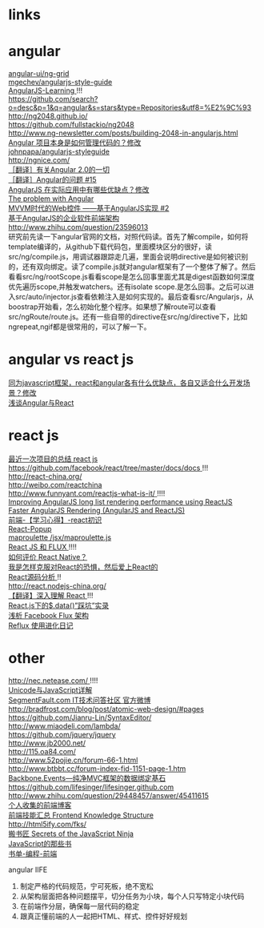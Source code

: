 # links

angular
==========================================================================================
[ angular-ui/ng-grid ](https://github.com/angular-ui/ng-grid)  
[ mgechev/angularjs-style-guide ](https://github.com/mgechev/angularjs-style-guide)  
[ AngularJS-Learning ](https://github.com/jmcunningham/AngularJS-Learning) !!!  
[ https://github.com/search?o=desc&p=1&q=angular&s=stars&type=Repositories&utf8=%E2%9C%93 ](https://github.com/search?o=desc&p=1&q=angular&s=stars&type=Repositories&utf8=%E2%9C%93)  
[ http://ng2048.github.io/ ](http://ng2048.github.io/)  
[ https://github.com/fullstackio/ng2048 ](https://github.com/fullstackio/ng2048)  
[ http://www.ng-newsletter.com/posts/building-2048-in-angularjs.html ](http://www.ng-newsletter.com/posts/building-2048-in-angularjs.html)  
[ Angular 项目本身是如何管理代码的？修改 ](http://www.zhihu.com/question/23828646)  
[ johnpapa/angularjs-styleguide ](https://github.com/johnpapa/angularjs-styleguide#iife)  
[ http://ngnice.com/ ](http://ngnice.com/)  
[ ［翻译］有关Angular 2.0的一切 ](https://github.com/xufei/blog/issues/8)  
[ ［翻译］Angular的问题 #15 ](https://github.com/xufei/blog/issues/15)  
[ AngularJS 在实际应用中有哪些优缺点？修改 ](http://www.zhihu.com/question/22284218)  
[ The problem with Angular ](http://www.quirksmode.org/blog/archives/2015/01/the_problem_wit.html)  
[ MVVM时代的Web控件 ——基于AngularJS实现 #2 ](https://github.com/xufei/ng-control/issues/2)  
[ 基于AngularJS的企业软件前端架构 ](https://github.com/xufei/blog/blob/master/posts/2014-04-27-%E5%9F%BA%E4%BA%8EAngularJS%E7%9A%84%E4%BC%81%E4%B8%9A%E8%BD%AF%E4%BB%B6%E5%89%8D%E7%AB%AF%E6%9E%B6%E6%9E%84.md)  
[ http://www.zhihu.com/question/23596013 ](http://www.zhihu.com/question/23596013)  
研究前先读一下angular官网的文档，对照代码读。首先了解compile，如何将template编译的，从github下载代码包，里面模块区分的很好，读src/ng/compile.js，用调试器跟踪走几遍，里面会说明directive是如何被识别的，还有双向绑定。读了compile.js就对angular框架有了一个整体了解了。然后看看src/ng/rootScope.js看看scope是怎么回事里面尤其是digest函数如何深度优先遍历scope,并触发watchers。还有isolate scope.是怎么回事。之后可以进入src/auto/injector.js查看依赖注入是如何实现的。最后查看src/Angularjs，从boostrap开始看，怎么初始化整个程序。如果想了解route可以查看src/ngRoute/route.js。还有一些自带的directive在src/ng/directive下，比如ngrepeat,ngif都是很常用的，可以了解一下。


angular vs react js
==========================================================================================
[ 同为javascript框架，react和angular各有什么优缺点，各自又适合什么开发场景？修改 ](http://www.zhihu.com/question/23444167)  
[ 浅谈Angular与React ](http://jimliu.net/2015/02/05/angular-vs-react-in-shallow/)  


react js
==========================================================================================
[ 最近一次项目的总结 react js ](https://gist.github.com/kejun/3f4851c7f3b3e209fcbb)  
[ https://github.com/facebook/react/tree/master/docs/docs ](https://github.com/facebook/react/tree/master/docs/docs) !!!  
[ http://react-china.org/ ](http://react-china.org/)  
[ http://weibo.com/reactchina ](http://weibo.com/reactchina)  
[ http://www.funnyant.com/reactjs-what-is-it/ ](http://www.funnyant.com/reactjs-what-is-it/) !!!!  
[  Improving AngularJS long list rendering performance using ReactJS](http://mono.software/posts/Improving-AngularJS-long-list-rendering-performance-using-ReactJS/)  
[ Faster AngularJS Rendering (AngularJS and ReactJS) ](http://www.williambrownstreet.net/blog/2014/04/faster-angularjs-rendering-angularjs-and-reactjs/)  
[ 前端-【学习心得】-react初识 ](http://www.imooc.com/wenda/detail/247996)  
[ React-Popup ](https://gist.github.com/dittos/a5550bfbf9cecff2aa22)  
[ maproulette /jsx/maproulette.js ](https://searchcode.com/codesearch/view/93868234/#l-38)  
[ React JS 和 FLUX ](http://www.gbtags.com/gb/share/3848.htm) !!!!  
[ 如何评价 React Native？ ](http://www.zhihu.com/question/27852694/answer/38442801?utm_source=weibo&utm_medium=weibo_share&utm_content=share_answer&utm_campaign=share_button)  
[ 我是怎样克服对React的恐惧，然后爱上React的 ](http://www.lupaworld.com/portal.php?mod=view&aid=252613)  
[ React源码分析 ](https://github.com/janryWang/react-study) !!  
[ http://react.nodejs-china.org/ ](http://react.nodejs-china.org/)  
[ 【翻译】深入理解 React ](http://www.html-js.com/article/The-yibuyisheng-column-translation-in-depth-understanding-of-React) !!!  
[ React.js下的$.data()”踩坑”实录 ](http://www.html-js.com/article/A-Reactjs-under-the-data--on-the-pit-record)  
[ 浅析 Facebook Flux 架构 ](http://undefinedblog.com/facebook-flux/)  
[ Reflux 使用进化日记 ](http://www.html-js.com/article/2951)  

other
==========================================================================================
[ http://nec.netease.com/ ](http://nec.netease.com/) !!!!  
[ Unicode与JavaScript详解 ](http://www.ruanyifeng.com/blog/2014/12/unicode.html)  
[ SegmentFault.com IT技术问答社区 官方微博 ](http://weibo.com/segmentfault#_rnd1432359899920)  
[ http://bradfrost.com/blog/post/atomic-web-design/#pages ](http://bradfrost.com/blog/post/atomic-web-design/#pages)  
[ https://github.com/Jianru-Lin/SyntaxEditor/ ](https://github.com/Jianru-Lin/SyntaxEditor/)  
[ http://www.miaodeli.com/lambda/ ](http://www.miaodeli.com/lambda/)  
[ https://github.com/jquery/jquery ](https://github.com/jquery/jquery)  
[ http://www.jb2000.net/ ](http://www.jb2000.net/)  
[ http://115.oa84.com/ ](http://115.oa84.com/)  
[ http://www.52pojie.cn/forum-66-1.html ](http://www.52pojie.cn/forum-66-1.html)  
[ http://www.btbbt.cc/forum-index-fid-1151-page-1.htm ](http://www.btbbt.cc/forum-index-fid-1151-page-1.htm)  
[ Backbone.Events—纯净MVC框架的数据绑定基石 ](http://www.html-js.com/article/2488)  
[ https://github.com/lifesinger/lifesinger.github.com ](https://github.com/lifesinger/lifesinger.github.com)  
[ http://www.zhihu.com/question/29448457/answer/45411615 ](http://www.zhihu.com/question/29448457/answer/45411615)  
[ 个人收集的前端博客 ](https://github.com/lzx1022/blogs-of-F2E-developers)  
[ 前端技能汇总 Frontend Knowledge Structure  ](https://github.com/JacksonTian/fks)  
[ http://html5ify.com/fks/ ](http://html5ify.com/fks/)  
[ 搬书匠 Secrets of the JavaScript Ninja ](http://ebook.jiani.info/category/programming_language/JavaScript)  
[ JavaScript的那些书 ](http://limu.iteye.com/blog/1267475)  
[ 书单-编程-前端 ](http://www.douban.com/doulist/37622307/)  

angular
IIFE
1. 制定严格的代码规范，宁可死板，绝不宽松
2. 从架构层面把各种问题摆平，切分任务为小块，每个人只写特定小块代码
3. 在前端作分层，确保每一层代码的稳定
4. 跟真正懂前端的人一起把HTML、样式、控件好好规划
